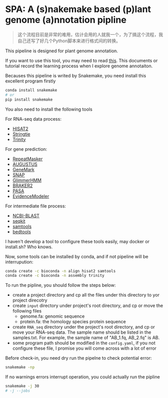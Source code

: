 # SPA: A (s)nakemake based (p)lant genome (a)nnotation pipline

> 这个流程目前是非常的难用，估计会用的人就我一个，为了搞这个流程，我自己还写了好几个Python脚本来进行格式间的转换。

This pipeline is designed for plant genome annotation. 

If you want to use this tool, you may need to read [this](https://github.com/xuzhougeng/Notebook/blob/master/Notes/Pipeline/How-to-annotate-plant-genome.md). This documents or tutorial record the learning process when I explore genome annotaiton. 

Becauses this pipeline is writed by Snakemake, you need install this excellent program firstly

```bash
conda install snakemake
# or
pip install snakemake
```

You also need to install the following tools

For RNA-seq data process:

- [HISAT2](https://ccb.jhu.edu/software/hisat2/index.shtml)
- [Stringtie](https://ccb.jhu.edu/software/stringtie/)
- [Trinity](https://github.com/trinityrnaseq/trinityrnaseq/wiki)

For gene prediction:

- [RepeatMasker](http://www.repeatmasker.org/) 
- [AUGUSTUS](http://bioinf.uni-greifswald.de/augustus/downloads/)
- [GeneMark](http://exon.gatech.edu/license_download.cgi)
- [SNAP](https://github.com/KorfLab/SNAP)
- [GlimmerHMM](https://ccb.jhu.edu/software/glimmerhmm/)
- [BRAKER2](http://exon.gatech.edu/Braker/BRAKER2.tar.gz)
- [PASA](https://github.com/PASApipeline/PASApipeline/wiki)
- [EvidenceModeler](https://evidencemodeler.github.io/)

For intermediate file process:

- [NCBI-BLAST](https://blast.ncbi.nlm.nih.gov/Blast.cgi)
- [seqkit](https://github.com/shenwei356/seqkit)
- [samtools](https://github.com/samtools/samtools)
- [bedtools](http://bedtools.readthedocs.io/en/latest/)

I haven't develop a tool to configure these tools easily, may docker or install.sh? Who knows.

Now, some tools can be installed by conda, and if not pipeline will be interrupution:

```bash
conda create -c bioconda -n align hisat2 samtools 
conda create -c bioconda -n assembly trinity
```

To run the pipline, you should follow the steps below:

- create a project directory and cp all the files under this directory to yor project direcotry
- create `input` directory under project's root directory, and cp or move the following files
    - genome.fa: genomic sequence
    - protein.fa: the homology species protein sequence
- create `RNA_seq` directory under the project's root directory, and cp or move your RNA-seq data. The sample name should be listed in the samples.txt. For example, the sample name of "AB\_1.fq, AB\_2.fq" is AB.
- some program path should be modified in the `config.yaml`, if you not configure these file, I promise you will come across with a lot of error

Before check-in, you need dry run the pipelne to check potential error:

```bash
snakemake -np
```

If no warnings errors interrupt operation, you could actually run the pipline

```bash
snakemake -j 30
# -j --jobs
```
